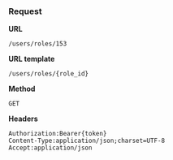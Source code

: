 ### Request

**URL**

`/users/roles/153`

**URL template**

`/users/roles/{role_id}`

**Method**

`GET`

**Headers**

`Authorization:Bearer{token}`  
`Content-Type:application/json;charset=UTF-8`  
`Accept:application/json`  

